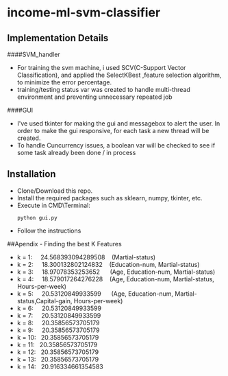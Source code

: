 
# income-ml-svm-classifier

## Implementation Details
  
  ####SVM_handler
  * For training the svm machine, i used SCV(C-Support Vector Classification),  and applied the SelectKBest ,feature selection algorithm, to minimize the error percentage.
 * training/testing status var was created to handle multi-thread environment and preventing unnecessary repeated job
  
  ####GUI
  * I've used tkinter for making the gui and messagebox to alert the user. In order to make the gui responsive, for each task a new thread will be created.
   * To handle Cuncurrency issues, a boolean var will be checked to see if some task already been done / in process
  
## Installation

  * Clone/Download this repo.
  * Install the required packages such as sklearn, numpy, tkinter, etc.
  * Execute in CMD\Terminal:
    ```
    python gui.py
    ``` 
  * Follow the instructions
  
  
  ##Apendix - Finding the best K Features
   * k = 1:   &nbsp;  &nbsp; 24.568393094289508   &nbsp;  &nbsp;(Martial-status)
   * k = 2:   &nbsp;  &nbsp; 18.300132802124832   &nbsp;  &nbsp;(Education-num, Martial-status)
   * k = 3:   &nbsp;  &nbsp; 18.97078353253652   &nbsp;&nbsp;&nbsp;&nbsp; (Age, Education-num, Martial-status)
   * k = 4:   &nbsp;  &nbsp; 18.579017264276228  &nbsp;  &nbsp;(Age, Education-num, Martial-status, Hours-per-week)
   * k = 5:   &nbsp;  &nbsp; 20.53120849933599  &nbsp;&nbsp;&nbsp;&nbsp; (Age, Education-num, Martial-status,Capital-gain,  Hours-per-week)
   * k = 6:   &nbsp;  &nbsp; 20.53120849933599
   * k = 7:   &nbsp;  &nbsp; 20.53120849933599
   * k = 8:   &nbsp;  &nbsp; 20.35856573705179
   * k = 9:   &nbsp;  &nbsp; 20.35856573705179
   * k = 10:  &nbsp; 20.35856573705179
   * k = 11:  &nbsp; 20.35856573705179
   * k = 12:  &nbsp; 20.35856573705179
   * k = 13:  &nbsp; 20.35856573705179
   * k = 14:  &nbsp; 20.916334661354583












  
  



